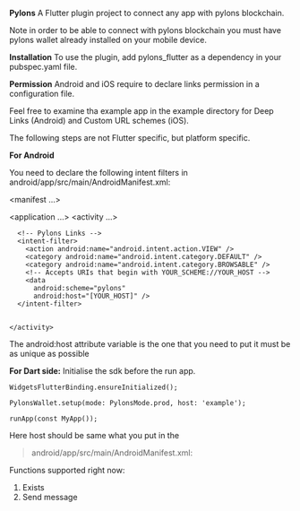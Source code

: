 **Pylons**
A Flutter plugin project to connect any app with pylons blockchain.


Note in order to be able to connect with pylons blockchain you must have pylons wallet already installed on your mobile device.

**Installation**
To use the plugin, add pylons_flutter as a dependency in your pubspec.yaml file.


**Permission**
Android and iOS require to declare links permission in a configuration file.

Feel free to examine tha example app in the example directory for Deep Links (Android) and Custom URL schemes (iOS).

The following steps are not Flutter specific, but platform specific.

**For Android**

You need to declare the following intent filters in android/app/src/main/AndroidManifest.xml:

<manifest ...>
  <!-- ... other tags -->
<application ...>
<activity ...>
<!-- ... other tags -->

      <!-- Pylons Links -->
      <intent-filter>
        <action android:name="android.intent.action.VIEW" />
        <category android:name="android.intent.category.DEFAULT" />
        <category android:name="android.intent.category.BROWSABLE" />
        <!-- Accepts URIs that begin with YOUR_SCHEME://YOUR_HOST -->
        <data
          android:scheme="pylons"
          android:host="[YOUR_HOST]" />
      </intent-filter>


    </activity>
  </application>
</manifest>
The android:host attribute variable is the one that you need to put it must be as unique as possible


**For Dart side:**
Initialise the sdk before the run app.


    WidgetsFlutterBinding.ensureInitialized();  
    
    PylonsWallet.setup(mode: PylonsMode.prod, host: 'example');  
 
    runApp(const MyApp());
        
Here host should be same what you put in the 


> android/app/src/main/AndroidManifest.xml:


Functions supported right now:
1) Exists
2) Send message 